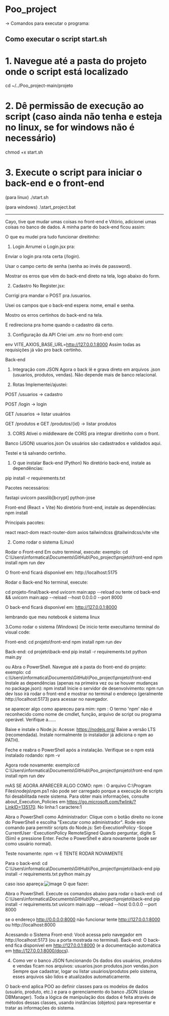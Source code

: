 # Poo_project
-> Comandos para executar o programa:
## Como executar o script start.sh

# 1. Navegue até a pasta do projeto onde o script está localizado
cd ~/../Poo_project-main/projeto

# 2. Dê permissão de execução ao script (caso ainda não tenha e esteja no linux, se for windows não é necessário)
chmod +x start.sh

# 3. Execute o script para iniciar o back-end e o front-end
(para linux)
./start.sh 

(para windows)
.\start_project.bat


------------------------------------------------------------------------------------------------------------------
Cayo, tive que mudar umas coisas no front-end e Vitório, adicionei umas coisas no banco de dados. A minha parte do back-end ficou assim:

O que eu mudei pra tudo funcionar direitinho:
1. Login
Arrumei o Login.jsx pra:

Enviar o login pra rota certa (/login).

Usar o campo certo de senha (senha ao invés de password).

Mostrar os erros que vêm do back-end direto na tela, logo abaixo do form.

2. Cadastro
No Register.jsx:

Corrigi pra mandar o POST pra /usuarios.

Usei os campos que o back-end espera: nome, email e senha.

Mostro os erros certinhos do back-end na tela.

E redireciona pra home quando o cadastro dá certo.

3. Configuração da API
Criei um .env no front-end com:

env
VITE_AXIOS_BASE_URL=http://127.0.0.1:8000
Assim todas as requisições já vão pro back certinho.

Back-end
1. Integração com JSON
Agora o back lê e grava direto em arquivos .json (usuarios, produtos, vendas). Não depende mais de banco relacional.

2. Rotas
Implementei/ajustei:

POST /usuarios → cadastro

POST /login → login

GET /usuarios → listar usuários

GET /produtos e GET /produtos/{id} → listar produtos

3. CORS
Ativei o middleware de CORS pra integrar direitinho com o front.

Banco (JSON)
usuarios.json
Os usuários são cadastrados e validados aqui.

Testei e tá salvando certinho.



1. O que instalar
Back-end (Python)
No diretório back-end, instale as dependências:

pip install -r requirements.txt

Pacotes necessários:

fastapi
uvicorn
passlib[bcrypt]
python-jose

Front-end (React + Vite)
No diretório front-end, instale as dependências:
npm install


Principais pacotes:

react
react-dom
react-router-dom
axios
tailwindcss
@tailwindcss/vite
vite

2. Como rodar o sistema (Linux)

Rodar o Front-end
Em outro terminal, execute:
exemplo:
cd C:\Users\informatica\Documents\GitHub\Poo_project\projeto\front-end
npm install
npm run dev

O front-end ficará disponível em:
http://localhost:5175

Rodar o Back-end
No terminal, execute:

cd projeto-final/back-end
uvicorn main:app --reload
ou tente
cd back-end && uvicorn main:app --reload --host 0.0.0.0 --port 8000

O back-end ficará disponível em:
http://127.0.0.1:8000

lembrando que meu notebook é sistema linux 

3.Como rodar o sistema (Windows)
De inicio tente execultarno terminal do visual code:

Front-end:
cd projeto\front-end
npm install
npm run dev

Back-end:
cd projeto\back-end
pip install -r requirements.txt
python main.py


ou Abra o PowerShell.
Navegue até a pasta do front-end do projeto:
exemplo:
cd c:\Users\informatica\Documents\GitHub\Poo_project\projeto\front-end
Instale as dependências (apenas na primeira vez ou se houver mudanças no package.json):
npm install
Inicie o servidor de desenvolvimento:
npm run dev
Isso irá rodar o front-end e mostrar no terminal o endereço (geralmente http://localhost:5173) para acessar no navegador.

se aparecer algo como apareceu para mim:
npm : O termo 'npm' não é reconhecido como nome de cmdlet, função, arquivo de script ou programa operável. Verifique a......

Baixe e instale o Node.js:
Acesse: https://nodejs.org/
Baixe a versão LTS (recomendada).
Instale normalmente (o instalador já adiciona o npm ao PATH).

Feche e reabra o PowerShell após a instalação.
Verifique se o npm está instalado rodando:
npm -v

Agora rode novamente:
exemplo:cd C:\Users\informatica\Documents\GitHub\Poo_project\projeto\front-end
npm install
npm run dev

mAS SE AGORA APARECER ALGO COMO:
npm : O arquivo C:\Program Files\nodejs\npm.ps1 não pode ser carregado porque a execução de scripts foi desabilitada
neste sistema. Para obter mais informações, consulte about_Execution_Policies em
https://go.microsoft.com/fwlink/?LinkID=135170.
No linha:1 caractere:1

Abra o PowerShell como Administrador:
Clique com o botão direito no ícone do PowerShell e escolha "Executar como administrador".
Rode este comando para permitir scripts do Node.js:
Set-ExecutionPolicy -Scope CurrentUser -ExecutionPolicy RemoteSigned
Quando perguntar, digite S (Sim) e pressione Enter.
Feche o PowerShell e abra novamente (pode ser como usuário normal).

Teste novamente:
npm -v
E TENTE RODAR NOVAMENTE

Para o back-end:
cd C:\Users\informatica\Documents\GitHub\Poo_project\projeto\back-end
pip install -r requirements.txt
python main.py

caso isso apareça:![image](https://github.com/user-attachments/assets/114fbb50-a369-4b5c-b397-d8fa9f7a1032)
O que fazer:

Abra o PowerShell.
Execute os comandos abaixo para rodar o back-end:
cd C:\Users\informatica\Documents\GitHub\Poo_project\projeto\back-end
pip install -r requirements.txt
uvicorn main:app --reload --host 0.0.0.0 --port 8000

se o  endereço http://0.0.0.0:8000 não funcionar tente http://127.0.0.1:8000  ou http://localhost:8000

Acessando o Sistema
Front-end:
Você acessa pelo navegador em http://localhost:5173 (ou a porta mostrada no terminal).
Back-end:
O back-end fica disponível em http://127.0.0.1:8000 (e a documentação automática em http://127.0.0.1:8000/docs).

4. Como ver o banco JSON funcionando
Os dados dos usuários, produtos e vendas ficam nos arquivos:
usuarios.json
produtos.json
vendas.json
Sempre que cadastrar, logar ou listar usuários/produtos pelo sistema, esses arquivos são lidos e atualizados automaticamente.


O back-end aplica POO ao definir classes para os modelos de dados (usuário, produto, etc.) e para o gerenciamento do banco JSON (classe DBManager). Toda a lógica de manipulação dos dados é feita através de métodos dessas classes, usando instâncias (objetos) para representar e tratar as informações do sistema.


